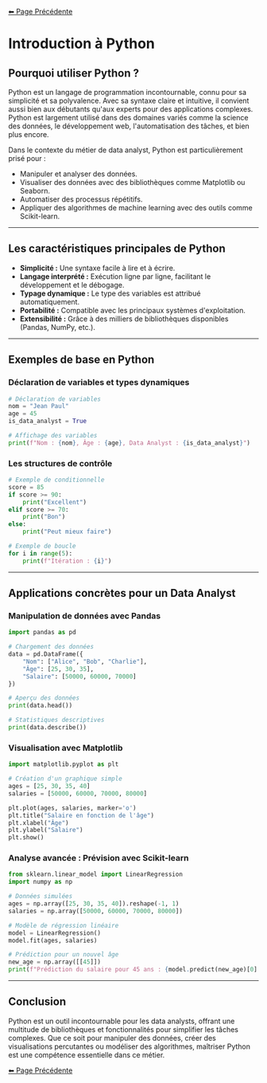 [⬅ Page Précédente](../README.md)

# Introduction à Python

## Pourquoi utiliser Python ?

Python est un langage de programmation incontournable, connu pour sa simplicité et sa polyvalence. Avec sa syntaxe claire et intuitive, il convient aussi bien aux débutants qu'aux experts pour des applications complexes. Python est largement utilisé dans des domaines variés comme la science des données, le développement web, l'automatisation des tâches, et bien plus encore.

Dans le contexte du métier de data analyst, Python est particulièrement prisé pour :

- Manipuler et analyser des données.
- Visualiser des données avec des bibliothèques comme Matplotlib ou Seaborn.
- Automatiser des processus répétitifs.
- Appliquer des algorithmes de machine learning avec des outils comme Scikit-learn.

---

## Les caractéristiques principales de Python

- **Simplicité :** Une syntaxe facile à lire et à écrire.
- **Langage interprété :** Exécution ligne par ligne, facilitant le développement et le débogage.
- **Typage dynamique :** Le type des variables est attribué automatiquement.
- **Portabilité :** Compatible avec les principaux systèmes d'exploitation.
- **Extensibilité :** Grâce à des milliers de bibliothèques disponibles (Pandas, NumPy, etc.).

---

## Exemples de base en Python

### Déclaration de variables et types dynamiques

```python
# Déclaration de variables
nom = "Jean Paul"
age = 45
is_data_analyst = True

# Affichage des variables
print(f"Nom : {nom}, Âge : {age}, Data Analyst : {is_data_analyst}")
```

### Les structures de contrôle

```python
# Exemple de conditionnelle
score = 85
if score >= 90:
    print("Excellent")
elif score >= 70:
    print("Bon")
else:
    print("Peut mieux faire")

# Exemple de boucle
for i in range(5):
    print(f"Itération : {i}")
```

---

## Applications concrètes pour un Data Analyst

### Manipulation de données avec Pandas

```python
import pandas as pd

# Chargement des données
data = pd.DataFrame({
    "Nom": ["Alice", "Bob", "Charlie"],
    "Âge": [25, 30, 35],
    "Salaire": [50000, 60000, 70000]
})

# Aperçu des données
print(data.head())

# Statistiques descriptives
print(data.describe())
```

### Visualisation avec Matplotlib

```python
import matplotlib.pyplot as plt

# Création d'un graphique simple
ages = [25, 30, 35, 40]
salaries = [50000, 60000, 70000, 80000]

plt.plot(ages, salaries, marker='o')
plt.title("Salaire en fonction de l'âge")
plt.xlabel("Âge")
plt.ylabel("Salaire")
plt.show()
```

### Analyse avancée : Prévision avec Scikit-learn

```python
from sklearn.linear_model import LinearRegression
import numpy as np

# Données simulées
ages = np.array([25, 30, 35, 40]).reshape(-1, 1)
salaries = np.array([50000, 60000, 70000, 80000])

# Modèle de régression linéaire
model = LinearRegression()
model.fit(ages, salaries)

# Prédiction pour un nouvel âge
new_age = np.array([[45]])
print(f"Prédiction du salaire pour 45 ans : {model.predict(new_age)[0]:.2f}")
```

---

## Conclusion

Python est un outil incontournable pour les data analysts, offrant une multitude de bibliothèques et fonctionnalités pour simplifier les tâches complexes. Que ce soit pour manipuler des données, créer des visualisations percutantes ou modéliser des algorithmes, maîtriser Python est une compétence essentielle dans ce métier.

[⬅ Page Précédente](../README.md)